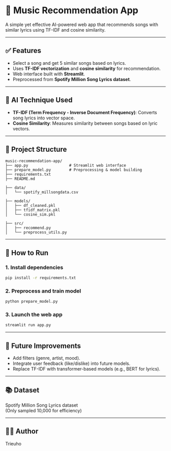 # 🎵 Music Recommendation App

A simple yet effective AI-powered web app that recommends songs with similar lyrics using TF-IDF and cosine similarity.

---

## ✅ Features

- Select a song and get 5 similar songs based on lyrics.
- Uses **TF-IDF vectorization** and **cosine similarity** for recommendation.
- Web interface built with **Streamlit**.
- Preprocessed from **Spotify Million Song Lyrics dataset**.

---

## 🧠 AI Technique Used

- **TF-IDF (Term Frequency - Inverse Document Frequency)**: Converts song lyrics into vector space.
- **Cosine Similarity**: Measures similarity between songs based on lyric vectors.

---

## 📁 Project Structure

```
music-recommendation-app/
├── app.py                  # Streamlit web interface
├── prepare_model.py        # Preprocessing & model building
├── requirements.txt
├── README.md

├── data/
│   └── spotify_millsongdata.csv

├── models/
│   ├── df_cleaned.pkl
│   ├── tfidf_matrix.pkl
│   └── cosine_sim.pkl

├── src/
│   ├── recommend.py
│   └── preprocess_utils.py
```

---

## 🚀 How to Run

### 1. Install dependencies
```bash
pip install -r requirements.txt
```

### 2. Preprocess and train model
```bash
python prepare_model.py
```

### 3. Launch the web app
```bash
streamlit run app.py
```

---

## 🧩 Future Improvements

- Add filters (genre, artist, mood).
- Integrate user feedback (like/dislike) into future models.
- Replace TF-IDF with transformer-based models (e.g., BERT for lyrics).

---

## 📚 Dataset

Spotify Million Song Lyrics dataset  
(Only sampled 10,000 for efficiency)

---

## 👨‍💻 Author

Trieuho

